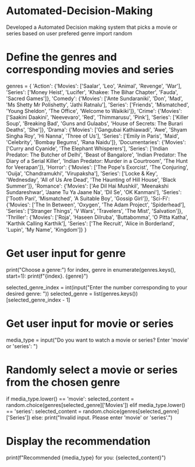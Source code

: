 # Automated-Decision-Making
Developed a Automated Decision making system that picks a movie or series based on user prefered genre 
import random

# Define the genres and corresponding movies and series
genres = {
    'Action': {'Movies': ['Saalar', 'Leo', 'Animal', 'Revenge', 'War'],
               'Series': ['Money Heist', 'Lucifer', 'Khakee: The Bihar Chapter', 'Fauda', 'Sacred Games']},
    'Comedy': {'Movies': ['Ante Sundaraniki', 'Don', 'Mad', 'Ms Shetty Mr Polishetty', 'Jathi Ratnalu'],
               'Series': ['Friends', 'Mismatched', 'Young Sheldon', 'The Office', 'Welcome to Waikiki']},
    'Crime': {'Movies': ['Saakini Daakini', 'Neevevaro', 'Red', 'Thimmarusu', 'Pink'],
              'Series': ['Killer Soup', 'Breaking Bad', 'Guns and Gulaabs', 'House of Secrets: The Burari Deaths', 'She']},
    'Drama': {'Movies': ['Gangubai Kathiawadi', 'Awe', 'Shyam Singha Roy', 'Hi Nanna', 'Three of Us'],
              'Series': ['Emily in Paris', 'Maid', 'Celebrity', 'Bombay Begums', 'Rana Naidu']},
    'Documentaries': {'Movies': ['Curry and Cyanide', 'The Elephant Whisperers'],
                      'Series': ['Indian Predator: The Butcher of Delhi', 'Beast of Bangalore',
                                 'Indian Predator: The Diary of a Serial Killer', 'Indian Predator: Murder in a Courtroom',
                                 'The Hunt for Veerapan']},
    'Horror': {'Movies': ['The Pope's Exorcist', 'The Conjuring', 'Ouija', 'Chandramukhi', 'Virupaksha'],
               'Series': ['Locke & Key', 'Wednesday', 'All of Us Are Dead', 'The Haunting of Hill House', 'Black Summer']},
    'Romance': {'Movies': ['Ae Dil Hai Mushkil', 'Meenakshi Sundareshwar', 'Jaane Tu Ya Jaane Na', 'Dil Se', 'OK Kanmani'],
                'Series': ['Tooth Pari', 'Mismatched', 'A Suitable Boy', 'Gossip Girl']},
    'Sci-Fi': {'Movies': ['The In Between', 'Oxygen', 'The Adam Project', 'Spiderhead'],
               'Series': ['Stranger Things', 'V Wars', 'Travelers', 'The Mist', 'Salvation']},
    'Thriller': {'Movies': ['Roja', 'Haseen Dilruba', 'Buttabomma', 'O Pitta Katha', 'Karthik Calling Karthik'],
                 'Series': ['The Recruit', 'Alice in Borderland', 'Lupin', 'My Name', 'Kingdom']}
}

# Get user input for genre
print("Choose a genre:")
for index, genre in enumerate(genres.keys(), start=1):
    print(f"{index}. {genre}")

selected_genre_index = int(input("Enter the number corresponding to your desired genre: "))
selected_genre = list(genres.keys())[selected_genre_index - 1]

# Get user input for movie or series
media_type = input("Do you want to watch a movie or series? Enter 'movie' or 'series': ")

# Randomly select a movie or series from the chosen genre
if media_type.lower() == 'movie':
    selected_content = random.choice(genres[selected_genre]['Movies'])
elif media_type.lower() == 'series':
    selected_content = random.choice(genres[selected_genre]['Series'])
else:
    print("Invalid input. Please enter 'movie' or 'series'.")

# Display the recommendation
print(f"Recommended {media_type} for you: {selected_content}")
